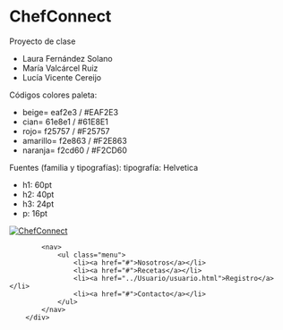 # ChefConnect
 Proyecto de clase

- Laura Fernández Solano
- María Valcárcel Ruiz
- Lucía Vicente Cereijo

Códigos colores paleta: 
- beige= eaf2e3 /  #EAF2E3
- cian=  61e8e1 / #61E8E1
- rojo=  f25757 / #F25757
- amarillo= f2e863 / #F2E863
- naranja=  f2cd60 / #F2CD60

Fuentes (familia y tipografías):
tipografía: Helvetica
- h1: 60pt
- h2: 40pt
- h3: 24pt
- p: 16pt


<div class="header">
            <div id="logo">
                <a href="home.html">
                    <img class="logotipo" src="../logo/LogoCCamarillo.png" alt="ChefConnect">
                </a>
            </div>

            <nav>
                <ul class="menu">
                    <li><a href="#">Nosotros</a></li>
                    <li><a href="#">Recetas</a></li>
                    <li><a href="../Usuario/usuario.html">Registro</a></li>
                    <li><a href="#">Contacto</a></li>
                </ul>
            </nav>
        </div>
